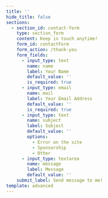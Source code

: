 ```yaml
---
title: ''
hide_title: false
sections:
  - section_id: contact-form
    type: section_form
    content: Keep in touch anytime!
    form_id: contactForm
    form_action: /thank-you
    form_fields:
      - input_type: text
        name: name
        label: Your Name
        default_value: ''
        is_required: true
      - input_type: email
        name: mail
        label: Your Email Address
        default_value: ''
        is_required: true
      - input_type: text
        name: subject
        label: Subject
        default_value: ''
        options:
          - Error on the site
          - Sponsorship
          - Other
      - input_type: textarea
        name: message
        label: Message
        default_value: ''
    submit_label: Send message to me!
template: advanced
---
```


